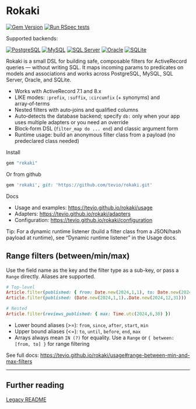 # Rokaki

[![Gem Version](https://badge.fury.io/rb/rokaki.svg)](https://badge.fury.io/rb/rokaki)
[![Run RSpec tests](https://github.com/tevio/rokaki/actions/workflows/spec.yml/badge.svg)](https://github.com/tevio/rokaki/actions/workflows/spec.yml)

Supported backends:

[![PostgreSQL](https://img.shields.io/badge/PostgreSQL-336791?logo=postgresql&logoColor=white)](https://github.com/tevio/rokaki/actions/workflows/spec.yml)
[![MySQL](https://img.shields.io/badge/MySQL-4479A1?logo=mysql&logoColor=white)](https://github.com/tevio/rokaki/actions/workflows/spec.yml)
[![SQL Server](https://img.shields.io/badge/SQL%20Server-CC2927?logo=microsoft-sql-server&logoColor=white)](https://github.com/tevio/rokaki/actions/workflows/spec.yml)
[![Oracle](https://img.shields.io/badge/Oracle-F80000?logo=oracle&logoColor=white)](https://github.com/tevio/rokaki/actions/workflows/spec.yml)
[![SQLite](https://img.shields.io/badge/SQLite-003B57?logo=sqlite&logoColor=white)](https://github.com/tevio/rokaki/actions/workflows/spec.yml)

Rokaki is a small DSL for building safe, composable filters for ActiveRecord queries — without writing SQL. It maps incoming params to predicates on models and associations and works across PostgreSQL, MySQL, SQL Server, Oracle, and SQLite.

- Works with ActiveRecord 7.1 and 8.x
- LIKE modes: `:prefix`, `:suffix`, `:circumfix` (+ synonyms) and array‑of‑terms
- Nested filters with auto‑joins and qualified columns
- Auto‑detects the database backend; specify `db:` only when your app uses multiple adapters or you need an override
- Block‑form DSL (`filter_map do ... end`) and classic argument form
- Runtime usage: build an anonymous filter class from a payload (no predeclared class needed)

Install
```ruby
gem "rokaki"
```

Or from github

```ruby
gem 'rokaki', git: 'https://github.com/tevio/rokaki.git'
```

Docs
- Usage and examples: https://tevio.github.io/rokaki/usage
- Adapters: https://tevio.github.io/rokaki/adapters
- Configuration: https://tevio.github.io/rokaki/configuration

Tip: For a dynamic runtime listener (build a filter class from a JSON/hash payload at runtime), see “Dynamic runtime listener” in the Usage docs.

## Range filters (between/min/max)

Use the field name as the key and the filter type as a sub-key, or pass a `Range` directly. Aliases are supported.

```ruby
# Top-level
Article.filter(published: { from: Date.new(2024,1,1), to: Date.new(2024,12,31) })
Article.filter(published: (Date.new(2024,1,1)..Date.new(2024,12,31)))

# Nested
Article.filter(reviews_published: { max: Time.utc(2024,6,30) })
```

- Lower bound aliases (>=): `from`, `since`, `after`, `start`, `min`
- Upper bound aliases (<=): `to`, `until`, `before`, `end`, `max`
- Arrays always mean `IN (?)` for equality. Use a `Range` or `{ between: [from, to] }` for range filtering

See full docs: https://tevio.github.io/rokaki/usage#range-between-min-and-max-filters

---

## Further reading

[Legacy README](README.legacy.md)
